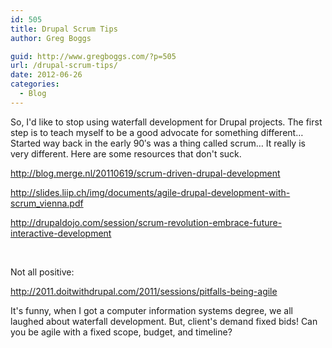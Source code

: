 ```yaml
---
id: 505
title: Drupal Scrum Tips
author: Greg Boggs

guid: http://www.gregboggs.com/?p=505
url: /drupal-scrum-tips/
date: 2012-06-26
categories:
  - Blog
---
```

So, I'd like to stop using waterfall development for Drupal projects. The first step is to teach myself to be a good advocate for something different&#8230; Started way back in the early 90&#8242;s was a thing called scrum&#8230; It really is very different. Here are some resources that don't suck.

<http://blog.merge.nl/20110619/scrum-driven-drupal-development>

<http://slides.liip.ch/img/documents/agile-drupal-development-with-scrum_vienna.pdf>

<http://drupaldojo.com/session/scrum-revolution-embrace-future-interactive-development>

&nbsp;

Not all positive:

<http://2011.doitwithdrupal.com/2011/sessions/pitfalls-being-agile>

It's funny, when I got a computer information systems degree, we all laughed about waterfall development. But, client's demand fixed bids! Can you be agile with a fixed scope, budget, and timeline?